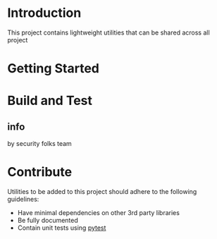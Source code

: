 # Introduction
This project contains lightweight utilities that can be shared across all project



# Getting Started


# Build and Test
## info
by security folks team
# Contribute
Utilities to be added to this project should adhere to the following guidelines:
- Have minimal dependencies on other 3rd party libraries
- Be fully documented
- Contain unit tests using [pytest](https://docs.pytest.org/en/latest/)
